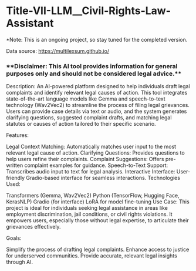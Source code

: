# Title-VII-LLM__Civil-Rights-Law-Assistant
*Note: This is an ongoing project, so stay tuned for the completed version.

Data source: https://multilexsum.github.io/ 

<h3> **Disclaimer: This AI tool provides information for general purposes only and should not be considered legal advice.** </h3>

Description:
An AI-powered platform designed to help individuals draft legal complaints and identify relevant legal causes of action. This tool integrates state-of-the-art language models like Gemma and speech-to-text technology (Wav2Vec2) to streamline the process of filing legal grievances. Users can provide case details via text or audio, and the system generates clarifying questions, suggested complaint drafts, and matching legal statutes or causes of action tailored to their specific scenario.

Features:

Legal Context Matching: Automatically matches user input to the most relevant legal cause of action.
Clarifying Questions: Provides questions to help users refine their complaints.
Complaint Suggestions: Offers pre-written complaint examples for guidance.
Speech-to-Text Support: Transcribes audio input to text for legal analysis.
Interactive Interface: User-friendly Gradio-based interface for seamless interactions.
Technologies Used:

Transformers (Gemma, Wav2Vec2)
Python (TensorFlow, Hugging Face, KerasNLP)
Gradio (for interface)
LoRA for model fine-tuning
Use Case:
This project is ideal for individuals seeking legal assistance in areas like employment discrimination, jail conditions, or civil rights violations. It empowers users, especially those without legal expertise, to articulate their grievances effectively.

Goals:

Simplify the process of drafting legal complaints.
Enhance access to justice for underserved communities.
Provide accurate, relevant legal insights through AI.
